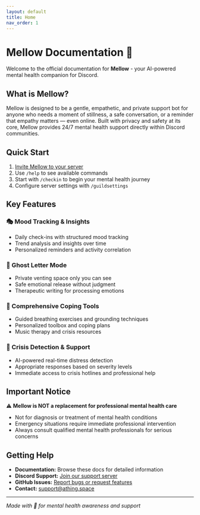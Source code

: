 ```yaml
---
layout: default
title: Home
nav_order: 1
---
```


# Mellow Documentation 🌸

Welcome to the official documentation for **Mellow** - your AI-powered mental health companion for Discord.

## What is Mellow?

Mellow is designed to be a gentle, empathetic, and private support bot for anyone who needs a moment of stillness, a safe conversation, or a reminder that empathy matters — even online. Built with privacy and safety at its core, Mellow provides 24/7 mental health support directly within Discord communities.

## Quick Start

1. [Invite Mellow to your server](https://discord.com/oauth2/authorize?client_id=1386810331367608371)
2. Use `/help` to see available commands
3. Start with `/checkin` to begin your mental health journey
4. Configure server settings with `/guildsettings`

## Key Features

### 🎭 Mood Tracking & Insights

-   Daily check-ins with structured mood tracking
-   Trend analysis and insights over time
-   Personalized reminders and activity correlation

### 👻 Ghost Letter Mode

-   Private venting space only you can see
-   Safe emotional release without judgment
-   Therapeutic writing for processing emotions

### 🧰 Comprehensive Coping Tools

-   Guided breathing exercises and grounding techniques
-   Personalized toolbox and coping plans
-   Music therapy and crisis resources

### 🚨 Crisis Detection & Support

-   AI-powered real-time distress detection
-   Appropriate responses based on severity levels
-   Immediate access to crisis hotlines and professional help

## Important Notice

⚠️ **Mellow is NOT a replacement for professional mental health care**

-   Not for diagnosis or treatment of mental health conditions
-   Emergency situations require immediate professional intervention
-   Always consult qualified mental health professionals for serious concerns

## Getting Help

-   **Documentation:** Browse these docs for detailed information
-   **Discord Support:** [Join our support server](https://discord.gg/C3ZuXPP7Hc)
-   **GitHub Issues:** [Report bugs or request features](https://github.com/ThingSpace/Mellow/issues)
-   **Contact:** [support@athing.space](mailto:support@athing.space)

---

_Made with 💜 for mental health awareness and support_
